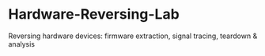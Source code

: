 # Hardware-Reversing-Lab
Reversing hardware devices: firmware extraction, signal tracing, teardown &amp; analysis
